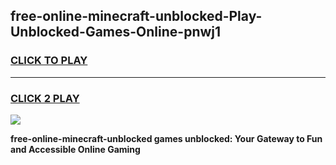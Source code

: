 
## free-online-minecraft-unblocked-Play-Unblocked-Games-Online-pnwj1
<h3>
<a href="https://premium76.site?title=free-online-minecraft-unblocked&ref=25A">CLICK TO PLAY</a></h3>
<hr>

<h3>
<a href="https://premium76.site?title=free-online-minecraft-unblocked&ref=25A">CLICK 2 PLAY</a>
  
</h3>

<a href="https://premium76.site?title=free-online-minecraft-unblocked&ref=25A"><img src="https://clearcache.store/games.png"></a>


**free-online-minecraft-unblocked games unblocked: Your Gateway to Fun and Accessible Online Gaming**
